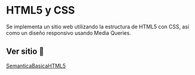 # HTML5 y CSS
Se implementa un sitio web utilizando la estructura de HTML5 con CSS, así como un diseño responsivo usando Media Queries.


## Ver sitio 🚀

[SemanticaBasicaHTML5](https://yisusyaro.github.io/SemanticaBasicaHTML5/)

